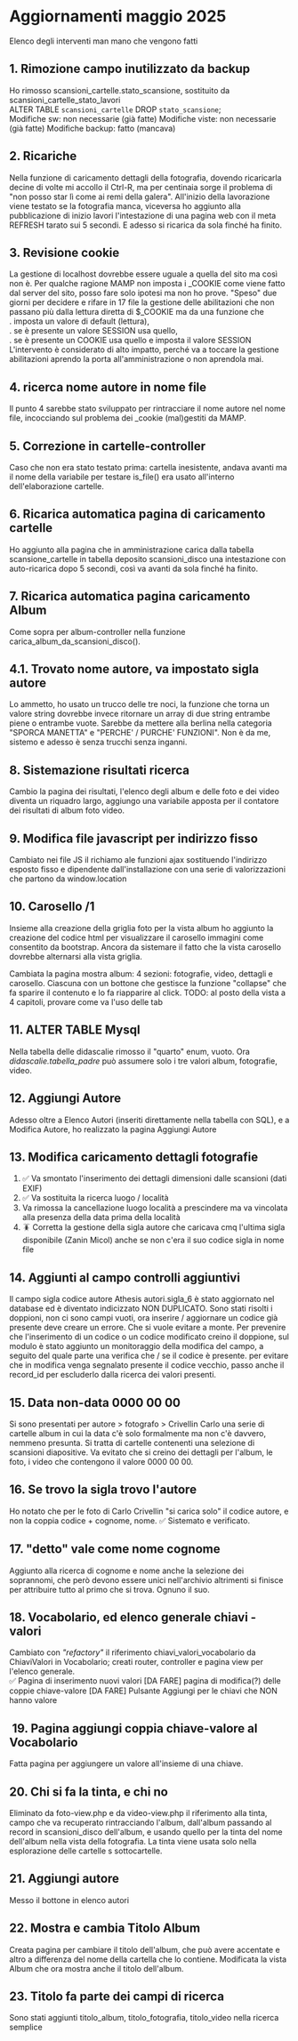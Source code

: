 # Aggiornamenti maggio 2025

Elenco degli interventi man mano che vengono fatti

## 1. Rimozione campo inutilizzato da backup

Ho rimosso scansioni_cartelle.stato_scansione, sostituito da scansioni_cartelle_stato_lavori  
ALTER TABLE `scansioni_cartelle` DROP `stato_scansione`;  
Modifiche sw: non necessarie (già fatte)
Modifiche viste: non necessarie (già fatte)
Modifiche backup: fatto (mancava)

## 2. Ricariche

Nella funzione di caricamento dettagli della fotografia, dovendo
ricaricarla decine di volte mi accollo il Ctrl-R, ma per centinaia
sorge il problema di "non posso star lì come ai remi della galera".
All'inizio della lavorazione viene testato se la fotografia manca,
viceversa ho aggiunto alla pubblicazione di inizio lavori
l'intestazione di una pagina web con il meta REFRESH tarato sui 5 secondi.
E adesso si ricarica da sola finché ha finito.

## 3. Revisione cookie

La gestione di localhost dovrebbe essere uguale a quella del sito
ma così non è. Per qualche ragione MAMP non imposta i _COOKIE come
viene fatto dal server del sito, posso fare solo ipotesi ma non ho
prove. "Speso" due giorni per decidere e rifare in 17 file la gestione
delle abilitazioni che non passano più dalla lettura diretta di $_COOKIE
ma da una funzione che  
. imposta un valore di default (lettura),  
. se è presente un valore SESSION usa quello,  
. se è presente un COOKIE usa quello e imposta il valore SESSION  
L'intervento è considerato di alto impatto, perché va a toccare
la gestione abilitazioni aprendo la porta all'amministrazione o non aprendola mai.

## 4. ricerca nome autore in nome file

Il punto 4 sarebbe stato sviluppato per rintracciare il nome autore nel nome file,
incocciando sul problema dei _cookie (mal)gestiti da MAMP.  

## 5. Correzione in cartelle-controller

Caso che non era stato testato prima: cartella inesistente, andava avanti
ma il nome della variabile per testare is_file() era usato all'interno
dell'elaborazione cartelle.

## 6. Ricarica automatica pagina di caricamento cartelle

Ho aggiunto alla pagina che in amministrazione carica dalla tabella
scansione_cartelle in tabella deposito scansioni_disco una intestazione
con auto-ricarica dopo 5 secondi, così va avanti da sola finché ha finito.

## 7. Ricarica automatica pagina caricamento Album

Come sopra per album-controller nella funzione carica_album_da_scansioni_disco().

## 4.1. Trovato nome autore, va impostato sigla autore

Lo ammetto, ho usato un trucco delle tre noci, la funzione che torna un valore
string dovrebbe invece ritornare un array di due string entrambe piene
o entrambe vuote. Sarebbe da mettere alla berlina nella categoria "SPORCA MANETTA"
e "PERCHE' / PURCHE' FUNZIONI".
Non è da me, sistemo e adesso è senza trucchi senza inganni.

## 8. Sistemazione risultati ricerca

Cambio la pagina dei risultati, l'elenco degli album e delle foto
e dei video diventa un riquadro largo, aggiungo una variabile
apposta per il contatore dei risultati di album foto video.

## 9. Modifica file javascript per indirizzo fisso

Cambiato nei file JS il richiamo ale funzioni ajax sostituendo
l'indirizzo esposto fisso e dipendente dall'installazione con una
serie di valorizzazioni che partono da window.location

## 10. Carosello /1

Insieme alla creazione della griglia foto per la vista album
ho aggiunto la creazione del codice html per visualizzare il carosello immagini
come consentito da bootstrap.
Ancora da sistemare il fatto che la vista carosello dovrebbe alternarsi alla vista griglia.

Cambiata la pagina mostra album:
4 sezioni: fotografie, video, dettagli e carosello. Ciascuna con un bottone che gestisce la funzione "collapse" che fa sparire il contenuto e lo fa riapparire al click.
TODO: al posto della vista a 4 capitoli, provare come va l'uso delle tab

## 11. ALTER TABLE Mysql

Nella tabella delle didascalie rimosso il "quarto" enum, vuoto. Ora *didascalie.tabella_padre*
può assumere solo i tre valori album, fotografie, video.

## 12. Aggiungi Autore

Adesso oltre a Elenco Autori (inseriti direttamente nella tabella con SQL), e a Modifica Autore, ho realizzato la pagina Aggiungi Autore

## 13. Modifica caricamento dettagli fotografie

1. ✅ Va smontato l'inserimento dei dettagli dimensioni dalle scansioni (dati EXIF)
1. ✅ Va sostituita la ricerca luogo / località
1. Va rimossa la cancellazione luogo località a prescindere ma va vincolata alla presenza della data prima della località
1. 🪳 Corretta la gestione della sigla autore che caricava cmq l'ultima sigla disponibile (Zanin Micol) anche se non c'era il suo codice sigla in nome file

## 14. Aggiunti al campo controlli aggiuntivi

Il campo sigla codice autore Athesis autori.sigla_6 è stato aggiornato nel database
ed è diventato indicizzato NON DUPLICATO. Sono stati risolti i doppioni, non ci sono campi vuoti,
ora inserire / aggiornare un codice già presente deve creare un errore. Che si vuole evitare a monte.
Per prevenire che l'inserimento di un codice o un codice modificato
creino il doppione, sul modulo è stato aggiunto un monitoraggio della
modifica del campo, a seguito del quale parte una verifica che / se il codice è
presente. per evitare che in modifica venga segnalato presente il codice
vecchio, passo anche il record_id per escluderlo dalla ricerca dei valori
presenti.

## 15. Data non-data 0000 00 00

Si sono presentati per autore > fotografo > Crivellin Carlo una serie di cartelle album in cui la data c'è solo formalmente ma non c'è davvero, nemmeno presunta. Si tratta di cartelle contenenti una selezione di scansioni diapositive. Va evitato che si creino dei dettagli per l'album, le foto, i video che contengono il valore 0000 00 00.

## 16. Se trovo la sigla trovo l'autore

Ho notato che per le foto di Carlo Crivellin "si carica solo"
il codice autore, e non la coppia codice + cognome, nome.
✅ Sistemato e verificato.

## 17. "detto" vale come nome cognome

Aggiunto alla ricerca di cognome e nome anche la selezione dei soprannomi,
che però devono essere unici nell'archivio altrimenti si finisce
per attribuire tutto al primo che si trova. Ognuno il suo.

## 18. Vocabolario, ed elenco generale chiavi - valori

Cambiato con *"refactory"* il riferimento chiavi_valori_vocabolario
da ChiaviValori in Vocabolario; creati router, controller e pagina view per l'elenco generale.  
✅ Pagina di inserimento nuovi valori
[DA FARE] pagina di modifica(?) delle coppie chiave-valore
[DA FARE] Pulsante Aggiungi per le chiavi che NON hanno valore

##  19. Pagina aggiungi coppia chiave-valore al Vocabolario

Fatta pagina per aggiungere un valore all'insieme di una chiave.

## 20. Chi si fa la tinta, e chi no

Eliminato da foto-view.php e da video-view.php
il riferimento alla tinta, campo che va recuperato
rintracciando l'album, dall'album passando al record in scansioni_disco dell'album,
e usando quello per la tinta del nome dell'album nella vista della fotografia.
La tinta viene usata solo nella esplorazione delle cartelle s sottocartelle.

## 21. Aggiungi autore

Messo il bottone in elenco autori

## 22. Mostra e cambia Titolo Album

Creata pagina per cambiare il titolo dell'album, che può
avere accentate e altro a differenza del nome della cartella che lo contiene.
Modificata la vista Album che ora mostra anche il titolo dell'album.

## 23. Titolo fa parte dei campi di ricerca 

Sono stati aggiunti titolo_album, titolo_fotografia, titolo_video nella ricerca semplice
